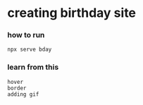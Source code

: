 # creating birthday site

### how to run

    npx serve bday

### learn from this

    hover
    border
    adding gif
